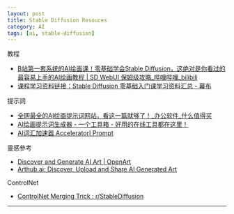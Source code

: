```yaml
---
layout: post
title: Stable Diffusion Resouces
category: AI
tags: [ai, stable-diffusion]
---
```


教程
- [B站第一套系统的AI绘画课！零基础学会Stable Diffusion，这绝对是你看过的最容易上手的AI绘画教程 \| SD WebUI 保姆级攻略_哔哩哔哩_bilibili](https://www.bilibili.com/video/BV1As4y127HW/)
- [课程学习资料链接：Stable Diffusion 零基础入门课学习资料汇总 - 幕布](https://mubu.com/doc/_2As4DSE4m)

提示詞
- [全网最全的AI绘画提示词网站，看这一篇就够了！_办公软件_什么值得买](https://post.smzdm.com/p/all0mv3p/)
- [AI绘画提示词生成器 - 一个工具箱 - 好用的在线工具都在这里！](http://www.atoolbox.net/Tool.php?Id=1101)
- [AI词汇加速器 AcceleratorI Prompt](https://ai.dawnmark.cn/)

靈感參考
- [Discover and Generate AI Art \| OpenArt](https://openart.ai/)
- [Arthub.ai: Discover, Upload and Share AI Generated Art](https://arthub.ai/)

ControlNet
- [ControlNet Merging Trick : r/StableDiffusion](https://www.reddit.com/r/StableDiffusion/comments/11bz352/controlnet_merging_trick/)

---